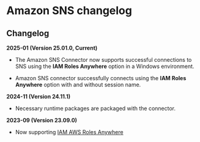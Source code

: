# Amazon SNS changelog 

<head>
  <meta name="guidename" content="Integration"/>
  <meta name="context" content="GUID-3e9042c8-3812-4030-a153-2f147a5da70d"/>
</head>

## Changelog

**2025-01 (Version 25.01.0, Current)**

- The Amazon SNS Connector now supports successful connections to SNS using the **IAM Roles Anywhere** option in a Windows environment.

- Amazon SNS connector successfully connects using the **IAM Roles Anywhere** option with and without session name.

**2024-11 (Version 24.11.1)**

- Necessary runtime packages are packaged with the connector.

**2023-09 (Version 23.09.0)**

- Now supporting [IAM AWS Roles Anywhere](https://docs.aws.amazon.com/rolesanywhere/latest/userguide/introduction.html)